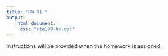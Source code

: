 ```yaml
---
title: "HW 01 "
output: 
    html_document: 
     css: "sta199-hw.css"
---
```


Instructions will be provided when the homework is assigned.
